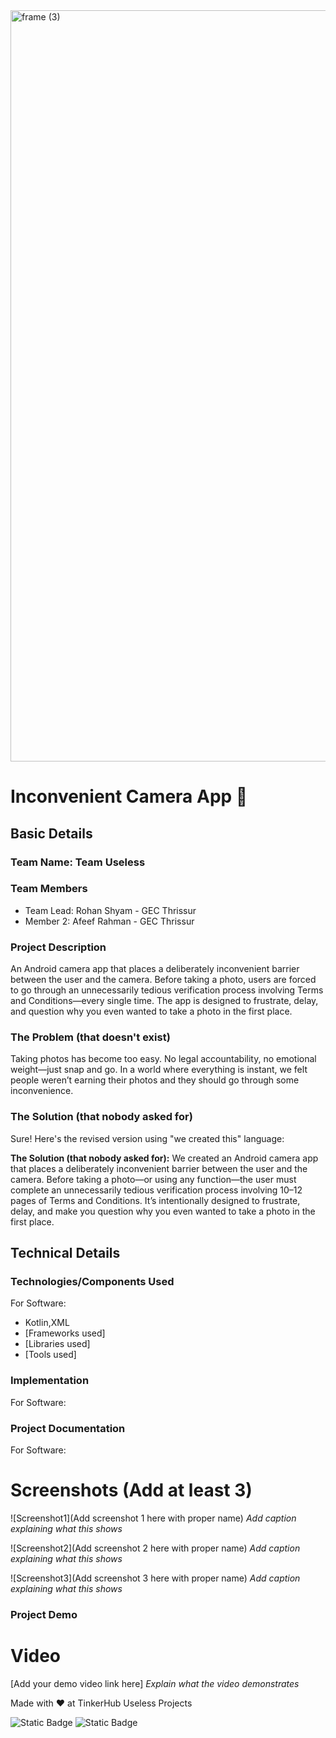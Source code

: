 <img width="3188" height="1202" alt="frame (3)" src="https://github.com/user-attachments/assets/517ad8e9-ad22-457d-9538-a9e62d137cd7" />


# Inconvenient Camera App 📸


## Basic Details
### Team Name: Team Useless


### Team Members
- Team Lead: Rohan Shyam - GEC Thrissur
- Member 2: Afeef Rahman - GEC Thrissur


### Project Description
An Android camera app that places a deliberately inconvenient barrier between the user and the camera. Before taking a photo, users are forced to go through an unnecessarily tedious verification process involving Terms and Conditions—every single time. The app is designed to frustrate, delay, and question why you even wanted to take a photo in the first place.
### The Problem (that doesn't exist)
Taking photos has become too easy. No legal accountability, no emotional weight—just snap and go. In a world where everything is instant, we felt people weren’t earning their photos and they should go through some inconvenience.

### The Solution (that nobody asked for)
Sure! Here's the revised version using "we created this" language:

**The Solution (that nobody asked for):**
We created an Android camera app that places a deliberately inconvenient barrier between the user and the camera. Before taking a photo—or using any function—the user must complete an unnecessarily tedious verification process involving 10–12 pages of Terms and Conditions. It’s intentionally designed to frustrate, delay, and make you question why you even wanted to take a photo in the first place.



## Technical Details
### Technologies/Components Used
For Software:
- Kotlin,XML
- [Frameworks used]
- [Libraries used]
- [Tools used]


### Implementation
For Software:

### Project Documentation
For Software:

# Screenshots (Add at least 3)
![Screenshot1](Add screenshot 1 here with proper name)
*Add caption explaining what this shows*

![Screenshot2](Add screenshot 2 here with proper name)
*Add caption explaining what this shows*

![Screenshot3](Add screenshot 3 here with proper name)
*Add caption explaining what this shows*

### Project Demo
# Video
[Add your demo video link here]
*Explain what the video demonstrates*


Made with ❤️ at TinkerHub Useless Projects 

![Static Badge](https://img.shields.io/badge/TinkerHub-24?color=%23000000&link=https%3A%2F%2Fwww.tinkerhub.org%2F)
![Static Badge](https://img.shields.io/badge/UselessProjects--25-25?link=https%3A%2F%2Fwww.tinkerhub.org%2Fevents%2FQ2Q1TQKX6Q%2FUseless%2520Projects)


